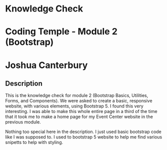 # Knowledge Check

# Coding Temple - Module 2 (Bootstrap)

# Joshua Canterbury


## Description
This is the knowledge check for module 2 (Bootstrap Basics, Utilities, Forms, and Components). We were asked to create a basic, responsive website, with various elements, using Bootstrap 5. I found this very interesting. I was able to make this whole entire page in a third of the time that it took me to make a home page for my Event Center website in the previous module.

Nothing too special here in the description. I just used basic bootstrap code like I was supposed to. I used to bootstrap 5 website to help me find various snipetts to help with styling.